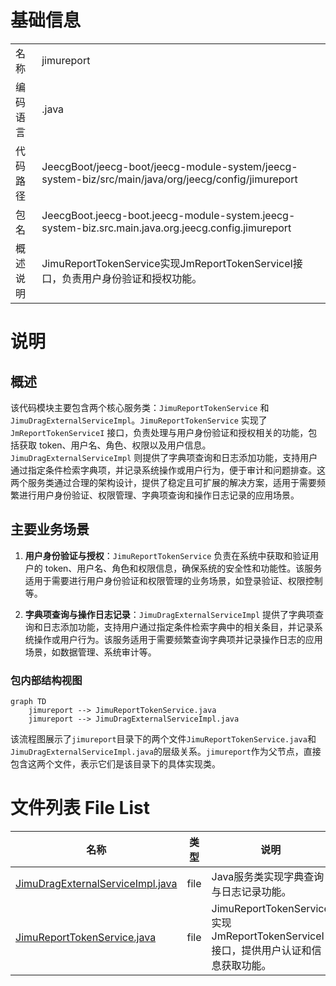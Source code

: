 # 基础信息

|      |      |
|------|------|
| 名称 | jimureport |
| 编码语言 | .java |
| 代码路径 | JeecgBoot/jeecg-boot/jeecg-module-system/jeecg-system-biz/src/main/java/org/jeecg/config/jimureport |
| 包名 | JeecgBoot.jeecg-boot.jeecg-module-system.jeecg-system-biz.src.main.java.org.jeecg.config.jimureport |
| 概述说明 | JimuReportTokenService实现JmReportTokenServiceI接口，负责用户身份验证和授权功能。 |

# 说明

## 概述
该代码模块主要包含两个核心服务类：`JimuReportTokenService` 和 `JimuDragExternalServiceImpl`。`JimuReportTokenService` 实现了 `JmReportTokenServiceI` 接口，负责处理与用户身份验证和授权相关的功能，包括获取 token、用户名、角色、权限以及用户信息。`JimuDragExternalServiceImpl` 则提供了字典项查询和日志添加功能，支持用户通过指定条件检索字典项，并记录系统操作或用户行为，便于审计和问题排查。这两个服务类通过合理的架构设计，提供了稳定且可扩展的解决方案，适用于需要频繁进行用户身份验证、权限管理、字典项查询和操作日志记录的应用场景。

## 主要业务场景
1. **用户身份验证与授权**：`JimuReportTokenService` 负责在系统中获取和验证用户的 token、用户名、角色和权限信息，确保系统的安全性和功能性。该服务适用于需要进行用户身份验证和权限管理的业务场景，如登录验证、权限控制等。

2. **字典项查询与操作日志记录**：`JimuDragExternalServiceImpl` 提供了字典项查询和日志添加功能，支持用户通过指定条件检索字典中的相关条目，并记录系统操作或用户行为。该服务适用于需要频繁查询字典项并记录操作日志的应用场景，如数据管理、系统审计等。


### 包内部结构视图

```mermaid
graph TD
    jimureport --> JimuReportTokenService.java
    jimureport --> JimuDragExternalServiceImpl.java
```

该流程图展示了`jimureport`目录下的两个文件`JimuReportTokenService.java`和`JimuDragExternalServiceImpl.java`的层级关系。`jimureport`作为父节点，直接包含这两个文件，表示它们是该目录下的具体实现类。

# 文件列表 File List

| 名称   | 类型  | 说明 |
|-------|------|-------------|
| [JimuDragExternalServiceImpl.java](JimuDragExternalServiceImpl.md) | file | Java服务类实现字典查询与日志记录功能。 |
| [JimuReportTokenService.java](JimuReportTokenService.md) | file | JimuReportTokenService实现JmReportTokenServiceI接口，提供用户认证和信息获取功能。 |


